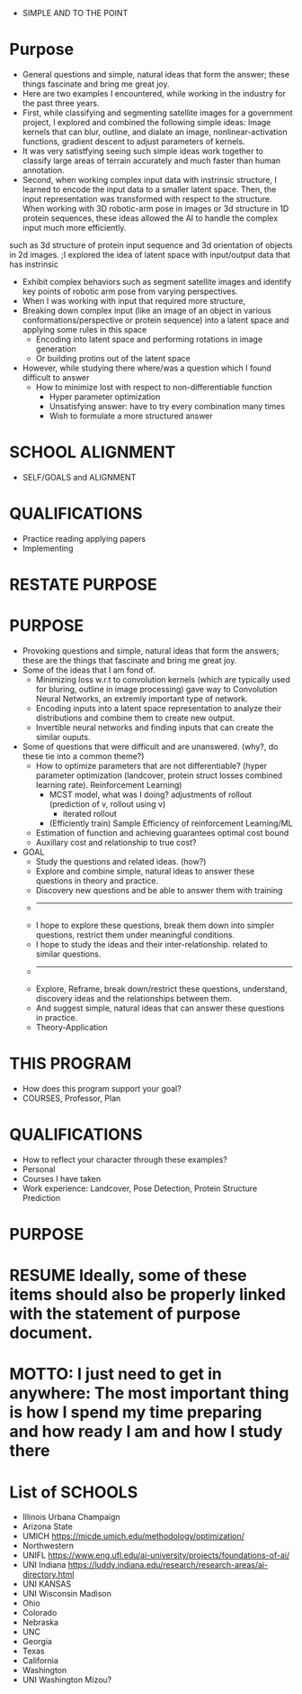 * SIMPLE AND TO THE POINT

# Purpose
* General questions and simple, natural ideas that form the answer; these things fascinate and bring me great joy.
* Here are two examples I encountered, while working in the industry for the past three years.
* First, while classifying and segmenting satellite images for a government project, I explored and combined the following simple ideas: Image kernels that can blur, outline, and dialate an image, nonlinear-activation functions, gradient descent to adjust parameters of kernels.
* It was very satistfying seeing such simple ideas work together to classify large areas of terrain accurately and much faster than human annotation.
* Second, when working complex input data with instrinsic structure, I learned to encode the input data to a smaller latent space. Then, the input representation was transformed with respect to the structure. When working with 3D robotic-arm pose in images or 3d structure in 1D protein sequences, these ideas allowed the AI to handle the complex input much more efficiently.

such as 3d structure of protein input sequence and 3d orientation of objects in 2d images.
;I explored the idea of latent space
with input/output data that has instrinsic 



* Exhibit complex behaviors such as segment satellite images and identify key points of robotic arm pose from varying perspectives.
* When I was working with input that required more structure,
* Breaking down complex input (like an image of an object in various conformations/perspective or protein sequence) into a latent space and applying some rules in this space
  * Encoding into latent space and performing rotations in image generation
  * Or building protins out of the latent space
* However, while studying there where/was a question which I found difficult to answer
  * How to minimize lost with respect to non-differentiable function
    * Hyper parameter optimization
    * Unsatisfying answer: have to try every combination many times
    * Wish to formulate a more structured answer
# SCHOOL ALIGNMENT
* SELF/GOALS and ALIGNMENT
# QUALIFICATIONS
  * Practice reading applying papers
  * Implementing
# RESTATE PURPOSE

# PURPOSE
* Provoking questions and simple, natural ideas that form the answers; these are the things that fascinate and bring me great joy.
* Some of the ideas that I am fond of.
  * Minimizing loss w.r.t to convolution kernels (which are typically used for bluring, outline in image processing) gave way to Convolution Neural Networks, an extremly important type of network.
  * Encoding inputs into a latent space representation to analyze their distributions and combine them to create new output.
  * Invertible neural networks and finding inputs that can create the similar ouputs.
* Some of questions that were difficult and are unanswered. (why?, do these tie into a common theme?)
  * How to optimize parameters that are not differentiable? (hyper parameter optimization (landcover, protein struct losses combined learning rate). Reinforcement Learning)
    * MCST model, what was I doing? adjustments of rollout (prediction of v, rollout using v)
      * iterated rollout
    * (Efficiently train) Sample Efficiency of reinforcement Learning/ML
  * Estimation of function and achieving guarantees optimal cost bound 
  * Auxillary cost and relationship to true cost?
* GOAL
  * Study the questions and related ideas. (how?)
  * Explore and combine simple, natural ideas to answer these questions in theory and practice.
  * Discovery new questions and be able to answer them with training
  * ------------------------------------------------------------------------------------------------------
  * I hope to explore these questions, break them down into simpler questions, restrict them under meaningful conditions.
  * I hope to study the ideas and their inter-relationship. related to similar questions.
  * ------------------------------------------------------------------------------------------------------
  * Explore, Reframe, break down/restrict these questions, understand, discovery ideas and the relationships between them.
  * And suggest simple, natural ideas that can answer these questions in practice.
  * Theory-Application

# THIS PROGRAM
* How does this program support your goal?
* COURSES, Professor, Plan

# QUALIFICATIONS
* How to reflect your character through these examples?
* Personal 
* Courses I have taken
* Work experience: Landcover, Pose Detection, Protein Structure Prediction

# PURPOSE
 
# RESUME Ideally, some of these items should also be properly linked with the statement of purpose document.
# MOTTO: I just need to get in anywhere: The most important thing is how I spend my time preparing and how ready I am and how I study there

# List of SCHOOLS
* Illinois Urbana Champaign
* Arizona State
* UMICH https://micde.umich.edu/methodology/optimization/
* Northwestern
* UNIFL https://www.eng.ufl.edu/ai-university/projects/foundations-of-ai/
* UNI Indiana https://luddy.indiana.edu/research/research-areas/ai-directory.html
* UNI KANSAS
* UNI Wisconsin Madison
* Ohio
* Colorado
* Nebraska
* UNC
* Georgia
* Texas
* California 
* Washington
* UNI Washington Mizou?
